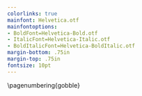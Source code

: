 ```yaml
---
colorlinks: true
mainfont: Helvetica.otf
mainfontoptions:
- BoldFont=Helvetica-Bold.otf
- ItalicFont=Helvetica-Italic.otf
- BoldItalicFont=Helvetica-BoldItalic.otf
margin-bottom: .75in
margin-top: .75in
fontsize: 10pt
---
```


\pagenumbering{gobble}

